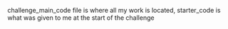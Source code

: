 challenge_main_code file is where all my work is located, starter_code is what was given to me at the start of the challenge
